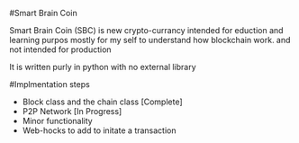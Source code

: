 #Smart Brain Coin

Smart Brain Coin (SBC) is new crypto-currancy intended for eduction and learning purpos
mostly for my self to understand how blockchain work. and not intended 
for production

It is written purly in python with no external library

#Implmentation steps
* Block class and the chain class [Complete]
* P2P Network [In Progress]
* Minor functionality
* Web-hocks to add to initate a transaction